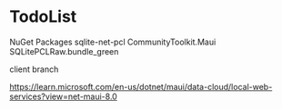 # TodoList

NuGet Packages
sqlite-net-pcl
CommunityToolkit.Maui
SQLitePCLRaw.bundle_green

client branch

https://learn.microsoft.com/en-us/dotnet/maui/data-cloud/local-web-services?view=net-maui-8.0